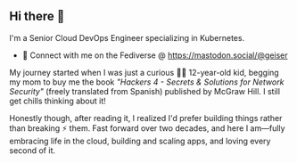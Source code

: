 ## Hi there 👋

I'm a Senior Cloud DevOps Engineer specializing in Kubernetes.

- 🛜 Connect with me on the Fediverse @ https://mastodon.social/@geiser

My journey started when I was just a curious 👦🏻 12-year-old kid, begging my mom to buy me the book _"Hackers 4 - Secrets & Solutions for Network Security"_ (freely translated from Spanish) published by McGraw Hill. I still get chills thinking about it! 

Honestly though, after reading it, I realized I'd prefer building things rather than breaking ⚡ them. Fast forward over two decades, and here I am—fully embracing life in the cloud, building and scaling apps, and loving every second of it.


<!--
**GeiserX/GeiserX** is a ✨ _special_ ✨ repository because its `README.md` (this file) appears on your GitHub profile.

Here are some ideas to get you started:

- 🔭 I’m currently working on ...
- 🌱 I’m currently learning ...
- 👯 I’m looking to collaborate on ...
- 🤔 I’m looking for help with ...
- 💬 Ask me about ...
- 📫 How to reach me: ...
- 😄 Pronouns: ...
- ⚡ Fun fact: ...
-->
